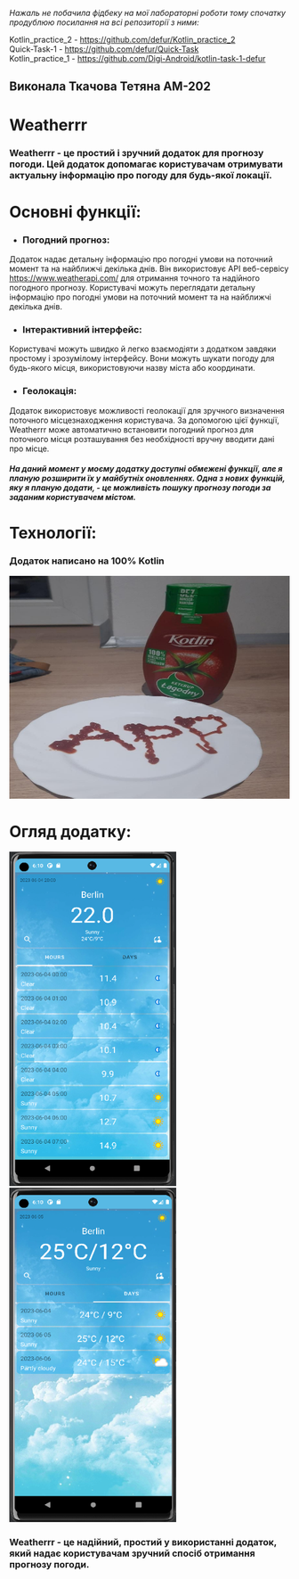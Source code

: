 *Нажаль не побачила фідбеку на мої лабораторні роботи тому спочатку продублюю посилання на всі репозиторії з ними:*

Kotlin_practice_2 - https://github.com/defur/Kotlin_practice_2  
Quick-Task-1 -      https://github.com/defur/Quick-Task  
Kotlin_practice_1 - https://github.com/Digi-Android/kotlin-task-1-defur  


## Виконала Ткачова Тетяна АМ-202
# Weatherrr
### Weatherrr - це простий і зручний додаток для прогнозу погоди. Цей додаток допомагає користувачам отримувати актуальну інформацію про погоду для будь-якої локації.

# Основні функції:

- ### Погодний прогноз: 
Додаток надає детальну інформацію про погодні умови на поточний момент та на найближчі декілька днів. Він використовує API веб-сервісу https://www.weatherapi.com/ для отримання точного та надійного погодного прогнозу. Користувачі можуть переглядати детальну інформацію про погодні умови на поточний момент та на найближчі декілька днів.

- ### Інтерактивний інтерфейс: 
Користувачі можуть швидко й легко взаємодіяти з додатком завдяки простому і зрозумілому інтерфейсу. Вони можуть шукати погоду для будь-якого місця, використовуючи назву міста або координати.

- ### Геолокація: 
Додаток використовує можливості геолокації для зручного визначення поточного місцезнаходження користувача. За допомогою цієї функції, Weatherrr може автоматично встановити погодний прогноз для поточного місця розташування без необхідності вручну вводити дані про місце.

##### *На даний момент у моєму додатку доступні обмежені функції, але я планую розширити їх у майбутніх оновленнях. Одна з нових функцій, яку я планую додати, - це можливість пошуку прогнозу погоди за заданим користувачем містом.*

# Технології:
### Додаток написано на 100% Kotlin
<img src="https://github.com/defur/Weather/blob/main/1.jpg" width="600" height="400">

# Огляд додатку:
<img src="https://github.com/defur/Weather/blob/main/11.png" width="300" height="600"><img src="https://github.com/defur/Weather/blob/main/12.png" width="300" height="600">


### Weatherrr - це надійний, простий у використанні додаток, який надає користувачам зручний спосіб отримання прогнозу погоди.

